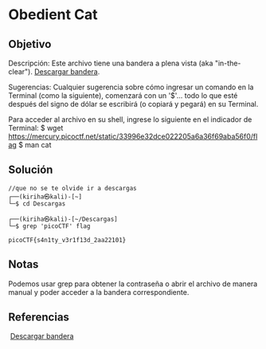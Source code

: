 # Obedient Cat

## Objetivo 
Descripción:
Este archivo tiene una bandera a plena vista (aka "in-the-clear"). [Descargar bandera](https://mercury.picoctf.net/static/a5683698ac318b47bd060cb786859f23/flag).

Sugerencias:
Cualquier sugerencia sobre cómo ingresar un comando en la Terminal (como la siguiente), comenzará con un '$'... todo lo que esté después del signo de dólar se escribirá (o copiará y pegará) en su Terminal.

  
Para acceder al archivo en su shell, ingrese lo siguiente en el indicador de Terminal: $ wget https://mercury.picoctf.net/static/33996e32dce022205a6a36f69aba56f0/flag
$ man cat

## Solución 
``` shell
//que no se te olvide ir a descargas
┌──(kiriha㉿kali)-[~]
└─$ cd Descargas 
                                                                 
┌──(kiriha㉿kali)-[~/Descargas]
└─$ grep 'picoCTF' flag

picoCTF{s4n1ty_v3r1f13d_2aa22101}
```

## Notas
Podemos usar grep para obtener la contraseña o abrir el archivo de manera manual y poder acceder a la bandera correspondiente.

## Referencias
 [Descargar bandera](https://mercury.picoctf.net/static/a5683698ac318b47bd060cb786859f23/flag)